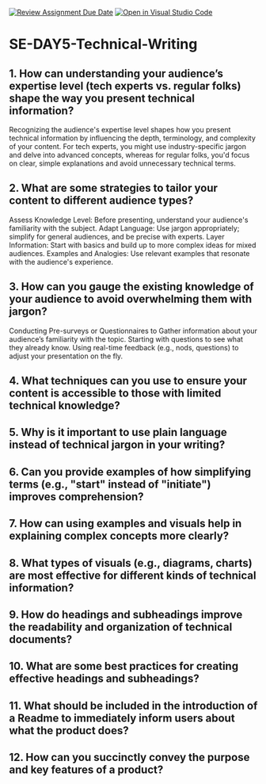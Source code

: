 [![Review Assignment Due Date](https://classroom.github.com/assets/deadline-readme-button-22041afd0340ce965d47ae6ef1cefeee28c7c493a6346c4f15d667ab976d596c.svg)](https://classroom.github.com/a/zsAR-pyY)
[![Open in Visual Studio Code](https://classroom.github.com/assets/open-in-vscode-2e0aaae1b6195c2367325f4f02e2d04e9abb55f0b24a779b69b11b9e10269abc.svg)](https://classroom.github.com/online_ide?assignment_repo_id=15711865&assignment_repo_type=AssignmentRepo)
# SE-DAY5-Technical-Writing
## 1. How can understanding your audience’s expertise level (tech experts vs. regular folks) shape the way you present technical information?

Recognizing the audience's expertise level shapes how you present technical information by influencing the depth, terminology, and complexity of your content. For tech experts, you might use industry-specific jargon and delve into advanced concepts, whereas for regular folks, you'd focus on clear, simple explanations and avoid unnecessary technical terms.

## 2. What are some strategies to tailor your content to different audience types?

Assess Knowledge Level: Before presenting, understand your audience's familiarity with the subject.
Adapt Language: Use jargon appropriately; simplify for general audiences, and be precise with experts.
Layer Information: Start with basics and build up to more complex ideas for mixed audiences.
Examples and Analogies: Use relevant examples that resonate with the audience's experience.

## 3. How can you gauge the existing knowledge of your audience to avoid overwhelming them with jargon?

 Conducting Pre-surveys or Questionnaires to Gather information about your audience’s familiarity with the topic.
Starting with questions to see what they already know.
Using real-time feedback (e.g., nods, questions) to adjust your presentation on the fly.

## 4. What techniques can you use to ensure your content is accessible to those with limited technical knowledge?


## 5. Why is it important to use plain language instead of technical jargon in your writing?
## 6. Can you provide examples of how simplifying terms (e.g., "start" instead of "initiate") improves comprehension?
## 7. How can using examples and visuals help in explaining complex concepts more clearly?
## 8. What types of visuals (e.g., diagrams, charts) are most effective for different kinds of technical information?
## 9. How do headings and subheadings improve the readability and organization of technical documents?
## 10. What are some best practices for creating effective headings and subheadings?
## 11. What should be included in the introduction of a Readme to immediately inform users about what the product does?
## 12. How can you succinctly convey the purpose and key features of a product?
